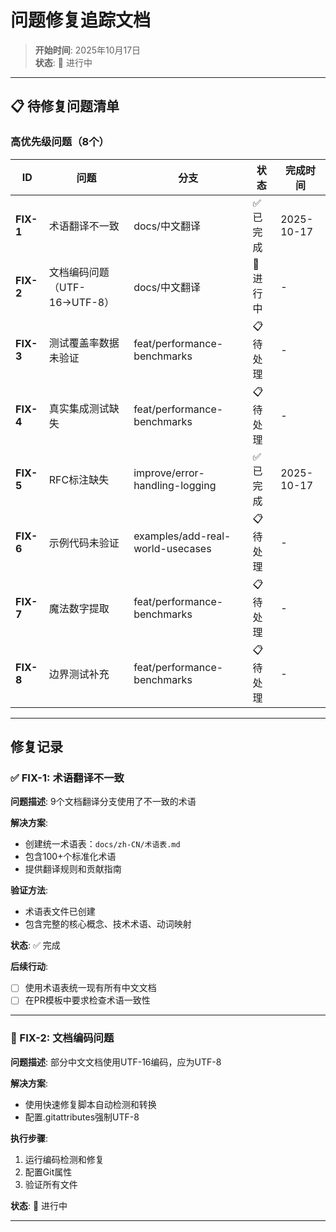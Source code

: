 # 问题修复追踪文档

> **开始时间**: 2025年10月17日  
> **状态**: 🔄 进行中

---

## 📋 待修复问题清单

### 高优先级问题（8个）

| ID | 问题 | 分支 | 状态 | 完成时间 |
|----|------|------|------|---------|
| **FIX-1** | 术语翻译不一致 | docs/中文翻译 | ✅ 已完成 | 2025-10-17 |
| **FIX-2** | 文档编码问题（UTF-16→UTF-8） | docs/中文翻译 | 🔄 进行中 | - |
| **FIX-3** | 测试覆盖率数据未验证 | feat/performance-benchmarks | 📋 待处理 | - |
| **FIX-4** | 真实集成测试缺失 | feat/performance-benchmarks | 📋 待处理 | - |
| **FIX-5** | RFC标注缺失 | improve/error-handling-logging | ✅ 已完成 | 2025-10-17 |
| **FIX-6** | 示例代码未验证 | examples/add-real-world-usecases | 📋 待处理 | - |
| **FIX-7** | 魔法数字提取 | feat/performance-benchmarks | 📋 待处理 | - |
| **FIX-8** | 边界测试补充 | feat/performance-benchmarks | 📋 待处理 | - |

---

## 修复记录

### ✅ FIX-1: 术语翻译不一致

**问题描述**: 9个文档翻译分支使用了不一致的术语

**解决方案**:
- 创建统一术语表：`docs/zh-CN/术语表.md`
- 包含100+个标准化术语
- 提供翻译规则和贡献指南

**验证方法**:
- 术语表文件已创建
- 包含完整的核心概念、技术术语、动词映射

**状态**: ✅ 完成

**后续行动**:
- [ ] 使用术语表统一现有所有中文文档
- [ ] 在PR模板中要求检查术语一致性

---

### 🔄 FIX-2: 文档编码问题

**问题描述**: 部分中文文档使用UTF-16编码，应为UTF-8

**解决方案**:
- 使用快速修复脚本自动检测和转换
- 配置.gitattributes强制UTF-8

**执行步骤**:
1. 运行编码检测和修复
2. 配置Git属性
3. 验证所有文件

**状态**: 🔄 进行中

---


